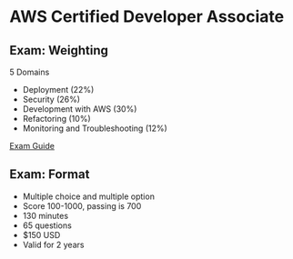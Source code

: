 # AWS Certified Developer Associate 

## Exam: Weighting

5 Domains

- Deployment (22%)
- Security (26%)
- Development with AWS (30%)
- Refactoring (10%)
- Monitoring and Troubleshooting (12%)

[Exam Guide](https://d1.awsstatic.com/training-and-certification/docs-dev-associate/AWS_Certified_Developer_Associate_Updated_June_2018_Exam_Guide_v1.3.pdf)

## Exam: Format

- Multiple choice and multiple option
- Score 100-1000, passing is 700
- 130 minutes
- 65 questions
- $150 USD
- Valid for 2 years